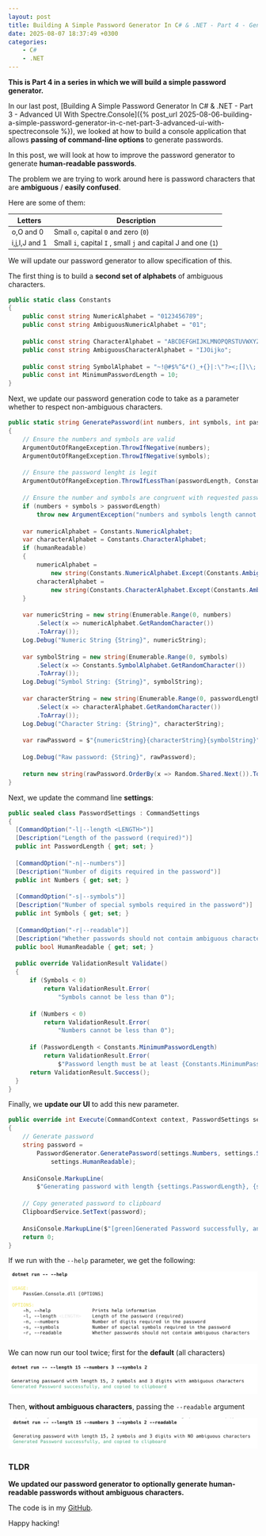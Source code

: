 ```yaml
---
layout: post
title: Building A Simple Password Generator In C# & .NET - Part 4 - Generating Human Readable Passwords
date: 2025-08-07 18:37:49 +0300
categories:
    - C#
    - .NET
---
```


**This is Part 4 in a series in which we will build a simple password generator.**

In our last post, [Building A Simple Password Generator In C# & .NET - Part 3 - Advanced UI With Spectre.Console]({% post_url 2025-08-06-building-a-simple-password-generator-in-c-net-part-3-advanced-ui-with-spectreconsole %}), we looked at how to build a console application that allows **passing of command-line options** to generate passwords.

In this post, we will look at how to improve the password generator to generate **human-readable passwords**.

The problem we are trying to work around here is password characters that are **ambiguous** / **easily confused**.

Here are some of them:

| Letters       | Description                                                  |
| ------------- | ------------------------------------------------------------ |
| o,O and 0     | Small `o`, capital `0` and zero (`0`)                        |
| i,j,I,J and 1 | Small `i`, capital `I` , small `j` and capital J and one (`1`) |

We will update our password generator to allow specification of this.

The first thing is to build a **second set of alphabets** of ambiguous characters.

```c#
public static class Constants
{
    public const string NumericAlphabet = "0123456789";
    public const string AmbiguousNumericAlphabet = "01";
    
    public const string CharacterAlphabet = "ABCDEFGHIJKLMNOPQRSTUVWXYZabcdefghijklmnopqrstuvwxyz";
    public const string AmbiguousCharacterAlphabet = "IJOijko";
    
    public const string SymbolAlphabet = "~!@#$%^&*()_+{}|:\"?><;[]\\;',./";
    public const int MinimumPasswordLength = 10;
}
```

Next, we update our password generation code to take as a parameter whether to respect non-ambiguous characters.

```c#
public static string GeneratePassword(int numbers, int symbols, int passwordLength, bool humanReadable = false)
{
    // Ensure the numbers and symbols are valid
    ArgumentOutOfRangeException.ThrowIfNegative(numbers);
    ArgumentOutOfRangeException.ThrowIfNegative(symbols);

    // Ensure the password lenght is legit
    ArgumentOutOfRangeException.ThrowIfLessThan(passwordLength, Constants.MinimumPasswordLength);

    // Ensure the number and symbols are congruent with requested password length
    if (numbers + symbols > passwordLength)
        throw new ArgumentException("numbers and symbols length cannot be greater than requested password length");

    var numericAlphabet = Constants.NumericAlphabet;
    var characterAlphabet = Constants.CharacterAlphabet;
    if (humanReadable)
    {
        numericAlphabet =
            new string(Constants.NumericAlphabet.Except(Constants.AmbiguousNumericAlphabet).ToArray());
        characterAlphabet =
            new string(Constants.CharacterAlphabet.Except(Constants.AmbiguousCharacterAlphabet).ToArray());
    }

    var numericString = new string(Enumerable.Range(0, numbers)
        .Select(x => numericAlphabet.GetRandomCharacter())
        .ToArray());
    Log.Debug("Numeric String {String}", numericString);

    var symbolString = new string(Enumerable.Range(0, symbols)
        .Select(x => Constants.SymbolAlphabet.GetRandomCharacter())
        .ToArray());
    Log.Debug("Symbol String: {String}", symbolString);

    var characterString = new string(Enumerable.Range(0, passwordLength - numbers - symbols)
        .Select(x => characterAlphabet.GetRandomCharacter())
        .ToArray());
    Log.Debug("Character String: {String}", characterString);

    var rawPassword = $"{numericString}{characterString}{symbolString}";

    Log.Debug("Raw password: {String}", rawPassword);

    return new string(rawPassword.OrderBy(x => Random.Shared.Next()).ToArray());
}
```

Next, we update the command line **settings**:

```c#
public sealed class PasswordSettings : CommandSettings
{
  [CommandOption("-l|--length <LENGTH>")]
  [Description("Length of the password (required)")]
  public int PasswordLength { get; set; }

  [CommandOption("-n|--numbers")]
  [Description("Number of digits required in the password")]
  public int Numbers { get; set; }

  [CommandOption("-s|--symbols")]
  [Description("Number of special symbols required in the password")]
  public int Symbols { get; set; }

  [CommandOption("-r|--readable")]
  [Description("Whether passwords should not contaim ambiguous characters")]
  public bool HumanReadable { get; set; }

  public override ValidationResult Validate()
  {
      if (Symbols < 0)
          return ValidationResult.Error(
              "Symbols cannot be less than 0");

      if (Numbers < 0)
          return ValidationResult.Error(
              "Numbers cannot be less than 0");

      if (PasswordLength < Constants.MinimumPasswordLength)
          return ValidationResult.Error(
              $"Password length must be at least {Constants.MinimumPasswordLength} characters.");
      return ValidationResult.Success();
  }
}
```

Finally, we **update our UI** to add this new parameter.

```c#
public override int Execute(CommandContext context, PasswordSettings settings)
{
    // Generate password
    string password =
        PasswordGenerator.GeneratePassword(settings.Numbers, settings.Symbols, settings.PasswordLength,
            settings.HumanReadable);

    AnsiConsole.MarkupLine(
        $"Generating password with length {settings.PasswordLength}, {settings.Symbols} symbols and {settings.Numbers} digits with {(settings.HumanReadable ? "NO" : "")} ambiguous characters");

    // Copy generated password to clipboard
    ClipboardService.SetText(password);

    AnsiConsole.MarkupLine($"[green]Generated Password successfully, and copied to clipboard[/]");
    return 0;
}
```

If we run with the `--help` parameter, we get the following:

![UpdatedHelp](../images/2025/08/UpdatedHelp.png)

We can  now run our tool twice; first for the **default** (all characters)

![GenerateWithAmbiguous](../images/2025/08/GenerateWithAmbiguous.png)

Then, **without ambiguous characters**, passing the `--readable` argument

![GenerateWithoutAmbiguous](../images/2025/08/GenerateWithoutAmbiguous.png)

### TLDR

**We updated our password generator to optionally generate human-readable passwords without ambiguous characters.**

The code is in my [GitHub](https://github.com/conradakunga/BlogCode/tree/master/PassGen).

Happy hacking!
